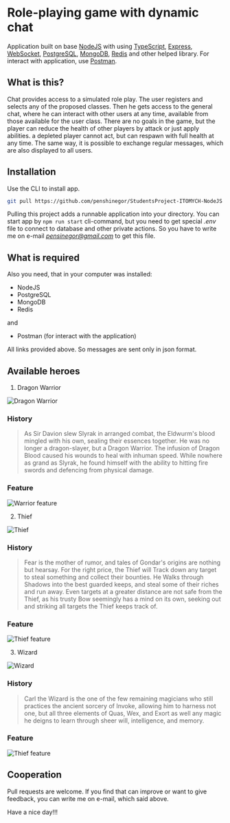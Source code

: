 # Role-playing game with dynamic chat

Application built on base [NodeJS](https://nodejs.org/en/) with using [TypeScript](https://www.typescriptlang.org/), [Express](https://expressjs.com/), [WebSocket](https://javascript.info/websocket), [PostgreSQL](https://www.postgresql.org/), [MongoDB](https://www.mongodb.com/), [Redis](https://redis.io/) and other helped library. For interact with application, use [Postman](https://www.postman.com/).

## What is this?

Chat provides access to a simulated role play. The user registers and selects any of the proposed classes. Then he gets access to the general chat, where he can interact with other users at any time, available from those available for the user class.
There are no goals in the game, but the player can reduce the health of other players by attack or just apply abilities. a depleted player cannot act, but can respawn with full health at any time.
The same way, it is possible to exchange regular messages, which are also displayed to all users.

## Installation

Use the CLI to install app.

```bash
git pull https://github.com/penshinegor/StudentsProject-ITOMYCH-NodeJS
```
Pulling this project adds a runnable application into your directory. You can start app by `npm run start` cli-command, but you need to get special *.env* file to connect to database and other private actions. So you have to write me on e-mail *pensinegor@gmail.com* to get this file.

## What is required

Also you need, that in your computer was installed:
- NodeJS
- PostgreSQL
- MongoDB
- Redis

and
- Postman (for interact with the application)

All links provided above. So messages are sent only in json format.

## Available heroes

1. Dragon Warrior

![Dragon Warrior](https://user-images.githubusercontent.com/101875465/215324974-5a64d3d0-f821-4b61-bd71-34bda944318b.jpg)

### History

> As Sir Davion slew Slyrak in arranged combat, the Eldwurm's blood mingled with his own, sealing their essences together. He was no longer a dragon-slayer, but a Dragon Warrior. The infusion of Dragon Blood caused his wounds to heal with inhuman speed. While nowhere as grand as Slyrak, he found himself with the ability to hitting fire swords and defencing from physical damage.

### Feature

![Warrior feature](https://user-images.githubusercontent.com/101875465/215327794-035b1f21-13a5-49ae-aa62-1e3c72aa5d1d.png)

2. Thief

![Thief](https://user-images.githubusercontent.com/101875465/215325427-e6f19ece-4f5a-4baf-ba67-367ccb34fb7a.jpg)

### History

> Fear is the mother of rumor, and tales of Gondar\'s origins are nothing but hearsay. For the right price, the Thief will Track down any target to steal something and collect their bounties. He Walks through Shadows into the best guarded keeps, and steal some of their riches and run away. Even targets at a greater distance are not safe from the Thief, as his trusty Bow seemingly has a mind on its own, seeking out and striking all targets the Thief keeps track of.

### Feature

![Thief feature](https://user-images.githubusercontent.com/101875465/215328321-fe414c48-df10-46d9-8c71-b20b45c346c8.png)

3. Wizard

![Wizard](https://user-images.githubusercontent.com/101875465/215325636-5e8bed85-a986-4efb-a478-012e9bdade7f.jpg)

### History

> Carl the Wizard is the one of the few remaining magicians who still practices the ancient sorcery of Invoke, allowing him to harness not one, but all three elements of Quas, Wex, and Exort as well any magic he deigns to learn through sheer will, intelligence, and memory.

### Feature

![Thief feature](https://user-images.githubusercontent.com/101875465/215329653-de1c8c47-4ae7-446e-8f19-f41aa4aa6834.png)

## Cooperation

Pull requests are welcome. If you find that can improve or want to give feedback, you can write me on e-mail, which said above.

Have a nice day!!!
